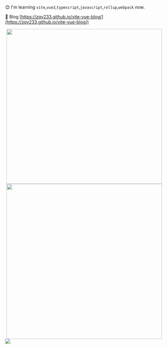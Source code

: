 😊 I'm learning `vite`,`vue3`,`typescript`,`javascript`,`rollup`,`webpack` now.

📝 Blog [https://zqy233.github.io/vite-vue-blog/](https://zqy233.github.io/vite-vue-blog/)

<p align="left">
  <img
    width="500px"
    align="right"
    src="https://github-readme-stats.vercel.app/api/top-langs/?username=zqy233&layout=compact"
  />
</p>

<p align="right">
  <img
    width="500px"
    align="right"
    src="https://github-readme-stats.vercel.app/api?username=zqy233&theme=prussian&show_icons=true&count_private=true"
  />
</p>

<img
  src="https://activity-graph.herokuapp.com/graph?username=zqy233&theme=xcode"
/>
